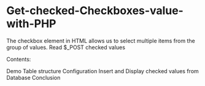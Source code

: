# Get-checked-Checkboxes-value-with-PHP
The checkbox element in HTML allows us to select multiple items from the group of values.
Read $_POST checked values

Contents:

Demo
Table structure
Configuration
Insert and Display checked values from Database
Conclusion
